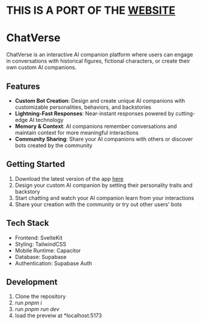 # THIS IS A PORT OF THE [WEBSITE](https://ai-chat-verse.vercel.app) 
# ChatVerse

ChatVerse is an interactive AI companion platform where users can engage in conversations with historical figures, fictional characters, or create their own custom AI companions.

## Features

- **Custom Bot Creation**: Design and create unique AI companions with customizable personalities, behaviors, and backstories
- **Lightning-Fast Responses**: Near-instant responses powered by cutting-edge AI technology
- **Memory & Context**: AI companions remember conversations and maintain context for more meaningful interactions
- **Community Sharing**: Share your AI companions with others or discover bots created by the community

## Getting Started

1. Download the latest version of the app [here](https://github.com/ItzCyzmiX/Chat-Verse-App/releases)
2. Design your custom AI companion by setting their personality traits and backstory
3. Start chatting and watch your AI companion learn from your interactions
4. Share your creation with the community or try out other users' bots

## Tech Stack

- Frontend: SvelteKit
- Styling: TailwindCSS
- Mobile Runtime: Capacitor
- Database: Supabase
- Authentication: Supabase Auth

## Development

1. Clone the repository
2. run *pnpm i*
3. run *pnpm run dev*
4. load the preveiw at *localhost:5173

